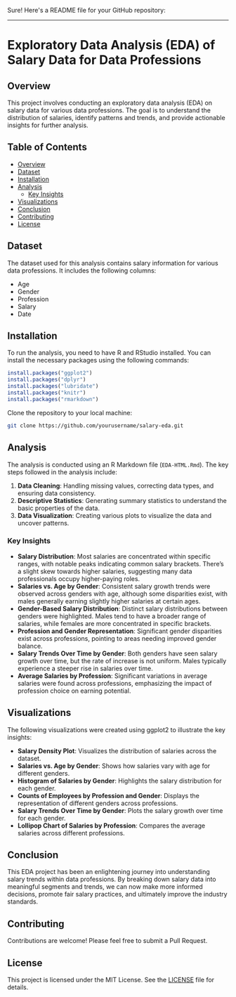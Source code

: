 Sure! Here's a README file for your GitHub repository:

---

# Exploratory Data Analysis (EDA) of Salary Data for Data Professions

## Overview

This project involves conducting an exploratory data analysis (EDA) on salary data for various data professions. The goal is to understand the distribution of salaries, identify patterns and trends, and provide actionable insights for further analysis.

## Table of Contents

- [Overview](#overview)
- [Dataset](#dataset)
- [Installation](#installation)
- [Analysis](#analysis)
  - [Key Insights](#key-insights)
- [Visualizations](#visualizations)
- [Conclusion](#conclusion)
- [Contributing](#contributing)
- [License](#license)

## Dataset

The dataset used for this analysis contains salary information for various data professions. It includes the following columns:
- Age
- Gender
- Profession
- Salary
- Date

## Installation

To run the analysis, you need to have R and RStudio installed. You can install the necessary packages using the following commands:

```R
install.packages("ggplot2")
install.packages("dplyr")
install.packages("lubridate")
install.packages("knitr")
install.packages("rmarkdown")
```

Clone the repository to your local machine:

```bash
git clone https://github.com/yourusername/salary-eda.git
```

## Analysis

The analysis is conducted using an R Markdown file (`EDA-HTML.Rmd`). The key steps followed in the analysis include:

1. **Data Cleaning**: Handling missing values, correcting data types, and ensuring data consistency.
2. **Descriptive Statistics**: Generating summary statistics to understand the basic properties of the data.
3. **Data Visualization**: Creating various plots to visualize the data and uncover patterns.

### Key Insights

- **Salary Distribution**: Most salaries are concentrated within specific ranges, with notable peaks indicating common salary brackets. There’s a slight skew towards higher salaries, suggesting many data professionals occupy higher-paying roles.
- **Salaries vs. Age by Gender**: Consistent salary growth trends were observed across genders with age, although some disparities exist, with males generally earning slightly higher salaries at certain ages.
- **Gender-Based Salary Distribution**: Distinct salary distributions between genders were highlighted. Males tend to have a broader range of salaries, while females are more concentrated in specific brackets.
- **Profession and Gender Representation**: Significant gender disparities exist across professions, pointing to areas needing improved gender balance.
- **Salary Trends Over Time by Gender**: Both genders have seen salary growth over time, but the rate of increase is not uniform. Males typically experience a steeper rise in salaries over time.
- **Average Salaries by Profession**: Significant variations in average salaries were found across professions, emphasizing the impact of profession choice on earning potential.

## Visualizations

The following visualizations were created using ggplot2 to illustrate the key insights:
- **Salary Density Plot**: Visualizes the distribution of salaries across the dataset.
- **Salaries vs. Age by Gender**: Shows how salaries vary with age for different genders.
- **Histogram of Salaries by Gender**: Highlights the salary distribution for each gender.
- **Counts of Employees by Profession and Gender**: Displays the representation of different genders across professions.
- **Salary Trends Over Time by Gender**: Plots the salary growth over time for each gender.
- **Lollipop Chart of Salaries by Profession**: Compares the average salaries across different professions.

## Conclusion

This EDA project has been an enlightening journey into understanding salary trends within data professions. By breaking down salary data into meaningful segments and trends, we can now make more informed decisions, promote fair salary practices, and ultimately improve the industry standards.

## Contributing

Contributions are welcome! Please feel free to submit a Pull Request.

## License

This project is licensed under the MIT License. See the [LICENSE](LICENSE) file for details.
